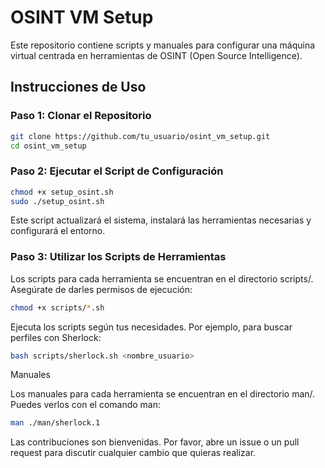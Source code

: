 # OSINT VM Setup

Este repositorio contiene scripts y manuales para configurar una máquina virtual centrada en herramientas de OSINT (Open Source Intelligence).

## Instrucciones de Uso

### Paso 1: Clonar el Repositorio

```bash
git clone https://github.com/tu_usuario/osint_vm_setup.git
cd osint_vm_setup
```
### Paso 2: Ejecutar el Script de Configuración
```bash
chmod +x setup_osint.sh
sudo ./setup_osint.sh
```

Este script actualizará el sistema, instalará las herramientas necesarias y configurará el entorno.

### Paso 3: Utilizar los Scripts de Herramientas

Los scripts para cada herramienta se encuentran en el directorio scripts/. Asegúrate de darles permisos de ejecución:
```bash
chmod +x scripts/*.sh
```

Ejecuta los scripts según tus necesidades. Por ejemplo, para buscar perfiles con Sherlock:

```bash
bash scripts/sherlock.sh <nombre_usuario>
```
Manuales

Los manuales para cada herramienta se encuentran en el directorio man/. Puedes verlos con el comando man:

```bash
man ./man/sherlock.1
```
Las contribuciones son bienvenidas. Por favor, abre un issue o un pull request para discutir cualquier cambio que quieras realizar.

